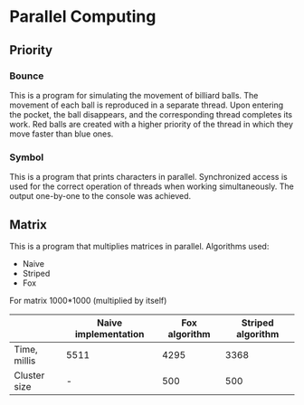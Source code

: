 # Parallel Computing
## Priority
### Bounce
This is a program for simulating the movement of billiard balls. The movement of each ball is reproduced in a separate thread. Upon entering the pocket, the ball disappears, and the corresponding thread completes its work. Red balls are created with a higher priority of the thread in which they move faster than blue ones. 
### Symbol
This is a program that prints characters in parallel. Synchronized access is used for the correct operation of threads when working simultaneously. The output one-by-one to the console was achieved.
## Matrix
This is a program that multiplies matrices in parallel. Algorithms used:
- Naive
- Striped
- Fox

For matrix 1000*1000 (multiplied by itself)

|              | Naive implementation | Fox algorithm | Striped algorithm |
|--------------|----------------------|---------------|-------------------|
| Time, millis | 5511                 | 4295          | 3368              |
| Cluster size | -                    | 500           | 500               |
